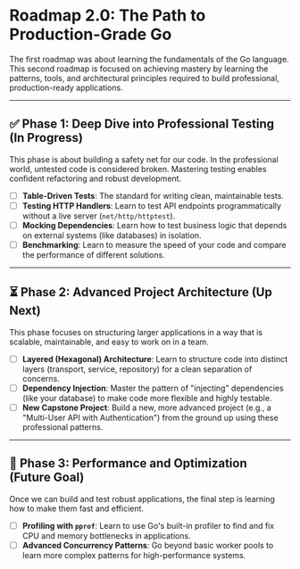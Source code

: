 # Roadmap 2.0: The Path to Production-Grade Go

The first roadmap was about learning the fundamentals of the Go language. This second roadmap is focused on achieving mastery by learning the patterns, tools, and architectural principles required to build professional, production-ready applications.

---

## ✅ Phase 1: Deep Dive into Professional Testing (In Progress)

This phase is about building a safety net for our code. In the professional world, untested code is considered broken. Mastering testing enables confident refactoring and robust development.

- [ ] **Table-Driven Tests**: The standard for writing clean, maintainable tests.
- [ ] **Testing HTTP Handlers**: Learn to test API endpoints programmatically without a live server (`net/http/httptest`).
- [ ] **Mocking Dependencies**: Learn how to test business logic that depends on external systems (like databases) in isolation.
- [ ] **Benchmarking**: Learn to measure the speed of your code and compare the performance of different solutions.

---

## ⏳ Phase 2: Advanced Project Architecture (Up Next)

This phase focuses on structuring larger applications in a way that is scalable, maintainable, and easy to work on in a team.

- [ ] **Layered (Hexagonal) Architecture**: Learn to structure code into distinct layers (transport, service, repository) for a clean separation of concerns.
- [ ] **Dependency Injection**: Master the pattern of "injecting" dependencies (like your database) to make code more flexible and highly testable.
- [ ] **New Capstone Project**: Build a new, more advanced project (e.g., a "Multi-User API with Authentication") from the ground up using these professional patterns.

---

## 🚀 Phase 3: Performance and Optimization (Future Goal)

Once we can build and test robust applications, the final step is learning how to make them fast and efficient.

- [ ] **Profiling with `pprof`**: Learn to use Go's built-in profiler to find and fix CPU and memory bottlenecks in applications.
- [ ] **Advanced Concurrency Patterns**: Go beyond basic worker pools to learn more complex patterns for high-performance systems.
